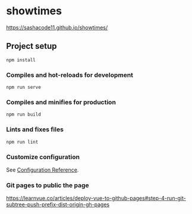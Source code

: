 # showtimes
https://sashacode11.github.io/showtimes/

## Project setup
```
npm install
```

### Compiles and hot-reloads for development
```
npm run serve
```

### Compiles and minifies for production
```
npm run build
```

### Lints and fixes files
```
npm run lint
```

### Customize configuration
See [Configuration Reference](https://cli.vuejs.org/config/).

### Git pages to public the page
https://learnvue.co/articles/deploy-vue-to-github-pages#step-4-run-git-subtree-push-prefix-dist-origin-gh-pages
